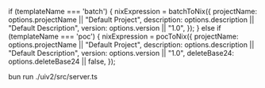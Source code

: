  if (templateName === 'batch') {
                nixExpression = batchToNix({
                    projectName: options.projectName || "Default Project",
                    description: options.description || "Default Description",
                    version: options.version || "1.0",
                });
            } else if (templateName === 'poc') {
                nixExpression = pocToNix({
                    projectName: options.projectName || "Default Project",
                    description: options.description || "Default Description",
                    version: options.version || "1.0",
                    deleteBase24: options.deleteBase24 || false,
                });

bun run ./uiv2/src/server.ts